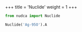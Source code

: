 +++
title = 'Nuclide'
weight = 1
+++

```python
from nudca import Nuclide

Nuclide('Ag-95O').A
```



